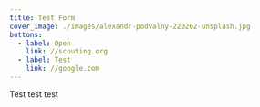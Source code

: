 ```yaml
---
title: Test Form
cover_image: ./images/alexandr-podvalny-220262-unsplash.jpg
buttons:
  - label: Open
    link: //scouting.org
  - label: Test
    link: //google.com
---
```

Test test test